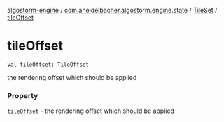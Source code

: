 [algostorm-engine](../../index.md) / [com.aheidelbacher.algostorm.engine.state](../index.md) / [TileSet](index.md) / [tileOffset](.)

# tileOffset

`val tileOffset: `[`TileOffset`](-tile-offset/index.md)

the rendering offset which should be applied

### Property

`tileOffset` - the rendering offset which should be applied